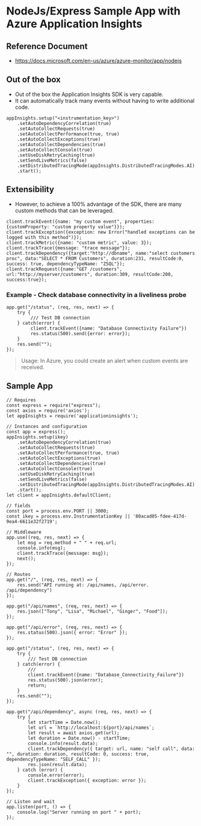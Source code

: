# NodeJs/Express Sample App with Azure Application Insights

## Reference Document

- https://docs.microsoft.com/en-us/azure/azure-monitor/app/nodejs

## Out of the box

- Out of the box the Application Insights SDK is very capable.
- It can automatically track many events without having to write additional code.

```
appInsights.setup("<instrumentation_key>")
    .setAutoDependencyCorrelation(true)
    .setAutoCollectRequests(true)
    .setAutoCollectPerformance(true, true)
    .setAutoCollectExceptions(true)
    .setAutoCollectDependencies(true)
    .setAutoCollectConsole(true)
    .setUseDiskRetryCaching(true)
    .setSendLiveMetrics(false)
    .setDistributedTracingMode(appInsights.DistributedTracingModes.AI)
    .start();
```

## Extensibility

- However, to achieve a 100% advantage of the SDK, there are many custom methods that can be leveraged.

```
client.trackEvent({name: "my custom event", properties: {customProperty: "custom property value"}});
client.trackException({exception: new Error("handled exceptions can be logged with this method")});
client.trackMetric({name: "custom metric", value: 3});
client.trackTrace({message: "trace message"});
client.trackDependency({target:"http://dbname", name:"select customers proc", data:"SELECT * FROM Customers", duration:231, resultCode:0, success: true, dependencyTypeName: "ZSQL"});
client.trackRequest({name:"GET /customers", url:"http://myserver/customers", duration:309, resultCode:200, success:true});
```

### Example - Check database connectivity in a liveliness probe

```
app.get("/status", (req, res, next) => {
    try {
         /// Test DB connection
    } catch(error) {    
         client.trackEvent({name: "Database Connectivity Failure"})
         res.status(500).send({error: error});
    }
    res.send("");    
});
```` 

> Usage: In Azure, you could create an alert when custom events are received.

## Sample App

```
// Requires
const express = require("express");
const axios = require('axios');
let appInsights = require('applicationinsights');

// Instances and configuration
const app = express();
appInsights.setup(ikey)
    .setAutoDependencyCorrelation(true)
    .setAutoCollectRequests(true)
    .setAutoCollectPerformance(true, true)
    .setAutoCollectExceptions(true)
    .setAutoCollectDependencies(true)
    .setAutoCollectConsole(true)
    .setUseDiskRetryCaching(true)
    .setSendLiveMetrics(false)
    .setDistributedTracingMode(appInsights.DistributedTracingModes.AI)
    .start();
let client = appInsights.defaultClient;

// fields
const port = process.env.PORT || 3000;
const ikey = process.env.InstrumentationKey || '80acad05-fdee-417d-9ea4-6611e32f2719';

// Middleware
app.use((req, res, next) => {
    let msg = req.method + " " + req.url;
    console.info(msg);
    client.trackTrace({message: msg});
    next();
});

// Routes
app.get("/", (req, res, next) => {
    res.send("API running at: /api/names, /api/error. /api/dependency")
});

app.get("/api/names", (req, res, next) => {
    res.json(["Tony", "Lisa", "Michael", "Ginger", "Food"]);
});

app.get("/api/error", (req, res, next) => {
    res.status(500).json({ error: "Error" });
});

app.get("/status", (req, res, next) => {
    try {
        /// Test DB connection
    } catch(error) {
        ///
        client.trackEvent({name: "Database_Connectivity_Failure"})
        res.status(500).json(error);
        return;
    }
    res.send("");
});

app.get("/api/dependency", async (req, res, next) => {
    try {
        let startTime = Date.now();
        let url = `http://localhost:${port}/api/names`;
        let result = await axios.get(url);
        let duration = Date.now() - startTime;
        console.info(result.data);
        client.trackDependency({ target: url, name: "self call", data: "", duration: duration, resultCode: 0, success: true, dependencyTypeName: "SELF_CALL" });
        res.json(result.data);
    } catch (error) {
        console.error(error);
        client.trackException({ exception: error });
    }
});

// Listen and wait
app.listen(port, () => {
    console.log("Server running on port " + port);
});
```
